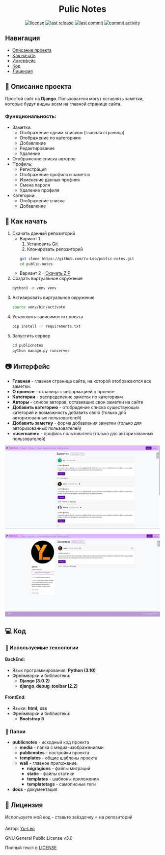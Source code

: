 <h1 align="center"> Pulic Notes </h1>

<p align="center">
  <a href="https://github.com/Yu-Leo/public-notes/blob/main/LICENSE" target="_blank"> <img alt="license" src="https://img.shields.io/github/license/Yu-Leo/public-notes?style=for-the-badge&labelColor=090909"></a>
  <a href="https://github.com/Yu-Leo/public-notes/releases/latest" target="_blank"> <img alt="last release" src="https://img.shields.io/github/v/release/Yu-Leo/public-notes?style=for-the-badge&labelColor=090909"></a>
  <a href="https://github.com/Yu-Leo/public-notes/commits/main" target="_blank"> <img alt="last commit" src="https://img.shields.io/github/last-commit/Yu-Leo/public-notes?style=for-the-badge&labelColor=090909"></a>
  <a href="https://github.com/Yu-Leo/public-notes/graphs/contributors" target="_blank"> <img alt="commit activity" src="https://img.shields.io/github/commit-activity/m/Yu-Leo/public-notes?style=for-the-badge&labelColor=090909"></a>
</p>

## Навигация

* [Описание проекта](#chapter-0)
* [Как начать](#chapter-1)
* [Интерфейс](#chapter-2)
* [Код](#chapter-3)
* [Лицензия](#chapter-5)

<a id="chapter-0"></a>

## :page_facing_up: Описание проекта

Простой сайт на **Django**. Пользователи могут оставлять заметки, которые будут видны всем на главной странице сайта.

### Функциональность:

- Заметки:
  - Отображение одним списком (главная страница)
  - Отображение по категориям
  - Добавление
  - Редактирование
  - Удаление
- Отображение списка авторов
- Профиль:
   - Регистрация
   - Отображение профиля и заметок
   - Изменение данных профиля
   - Смена пароля
   - Удаление профиля
- Категории:
   - Отображение списка
   - Добавление


<a id="chapter-1"></a>

## :hammer: Как начать

1. Скачать данный репозиторий
    * Вариант 1
        1. Установить [Git](https://git-scm.com/download/win)
        2. Клонировать репозиторий
       ```bash
       git clone https://github.com/Yu-Leo/public-notes.git
       cd public-notes
       ```
    * Вариант 2 - [Скачать ZIP](https://github.com/Yu-Leo/public-notes/archive/refs/heads/main.zip)
2. Создать виртуальное окружение
    ```bash
    python3 -m venv venv
    ```
3. Активировать виртуальное окружение
    ```bash
    source venv/bin/activate
    ```
4. Установить зависимости проекта
    ```bash
    pip install -r requirements.txt
    ```
5. Запустить сервер
    ```bash
    cd publicnotes
    python manage.py runserver
    ```

<a id="chapter-2"></a>

## :camera: Интерфейс

- **Главная** - главная страница сайта, на которой отображаются все заметки.
- **О проекте** - страница с информацией о проекте
- **Категории** - распределение заметок по категориям
- **Авторы** - список авторов, оставивших свои заметки на сайте
- **Добавить категорию** - отобрадение списка существующих категорий и возможность добавить свою (только для
  авторизованных пользователей)
- **Добавить заметку** - форма добавления заметки (только для авторизованных пользователей)
- **\<username\>** - профиль пользователя (только для авторизованных пользователей)

![main_page](./docs/img/main_page.jpg)

![profile_page](./docs/img/profile_page.jpg)

<a id="chapter-3"></a>

## :computer: Код

### :wrench: Используемые технологии

#### BackEnd:

- Язык программирования: **Python (3.10)**
- Фреймворки и библиотеки:
    - **Django (3.0.2)**
    - **django_debug_toolbar (2.2)**

#### FrontEnd:

- Языки: **html**, **css**
- Фреймворки и библиотеки:
    - **Bootstrap 5**

### :file_folder: Папки

- **publicnotes** - исходный код проекта
    - **media** - папка с медиа-изображениями
    - **publicnotes** - настройки проекта
    - **templates** - общие шаблоны проекта
    - **wall** - главное приложение
        - **migragions** - файлы миграций
        - **static** - файлы статики
        - **templates** - шаблоны приложения
        - **templatetags** - самописные теги
- **docs** - документация

<a id="chapter-5"></a>

## :open_hands: Лицензия

Используете мой код - ставьте звёздочку ⭐️ на репозиторий

Автор: [Yu-Leo](https://github.com/Yu-Leo)

GNU General Public License v3.0

Полный текст в [LICENSE](LICENSE)
